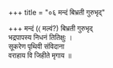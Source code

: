 +++
title = "०६ मन्दं बिभ्रती गुरुभृद्"

+++
मन्दं (⟨ मल्वं?) बिभ्रती गुरुभृद्  
भद्रपापस्य निधनं तितिक्षुः ।  
सूकरेण पृथिवी संविदाना  
वराहाय वि जिहीते मृगाय ॥
